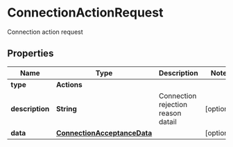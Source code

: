 

# ConnectionActionRequest

Connection action request

## Properties

| Name | Type | Description | Notes |
|------------ | ------------- | ------------- | -------------|
|**type** | **Actions** |  |  |
|**description** | **String** | Connection rejection reason datail |  [optional] |
|**data** | [**ConnectionAcceptanceData**](ConnectionAcceptanceData.md) |  |  [optional] |



